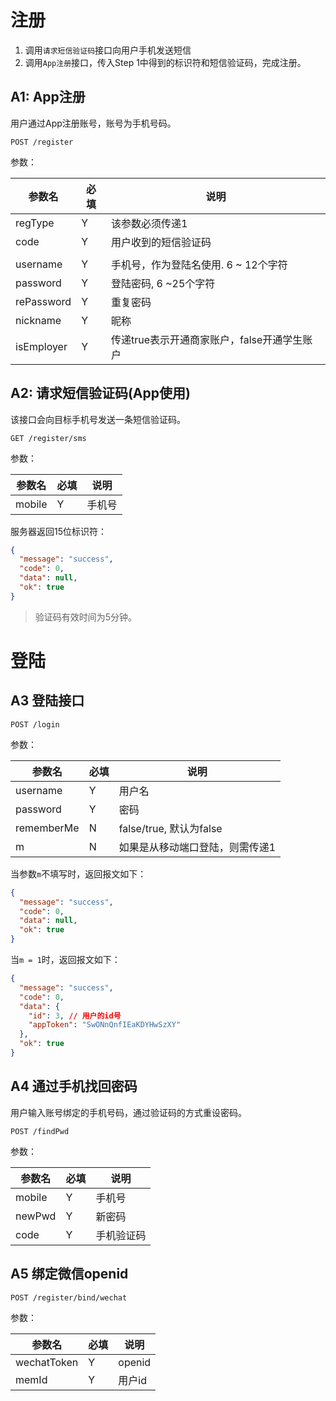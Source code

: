 # 注册

1. 调用`请求短信验证码`接口向用户手机发送短信
2. 调用`App注册`接口，传入Step 1中得到的标识符和短信验证码，完成注册。



## A1: App注册

用户通过App注册账号，账号为手机号码。 

``` 
POST /register
```

参数：

| 参数名        | 必填   | 说明                         |
| ---------- | ---- | -------------------------- |
| regType    | Y    | 该参数必须传递1                   |
| code       | Y    | 用户收到的短信验证码                 |
|            |      |                            |
| username   | Y    | 手机号，作为登陆名使用. 6 ~ 12个字符     |
| password   | Y    | 登陆密码, 6 ~25个字符             |
| rePassword | Y    | 重复密码                       |
| nickname   | Y    | 昵称                         |
| isEmployer | Y    | 传递true表示开通商家账户，false开通学生账户 |

## A2: 请求短信验证码(App使用)

该接口会向目标手机号发送一条短信验证码。

``` 
GET /register/sms
```

参数：

| 参数名    | 必填   | 说明   |
| ------ | ---- | ---- |
| mobile | Y    | 手机号  |

服务器返回15位标识符：

``` json
{
  "message": "success",
  "code": 0,
  "data": null,
  "ok": true
}
```

>  验证码有效时间为5分钟。



# 登陆

## A3 登陆接口

``` 
POST /login
```

参数：

| 参数名        | 必填   | 说明                   |
| ---------- | ---- | -------------------- |
| username   | Y    | 用户名                  |
| password   | Y    | 密码                   |
| rememberMe | N    | false/true, 默认为false |
| m          | N    | 如果是从移动端口登陆，则需传递1     |

当参数`m`不填写时，返回报文如下：

``` json
{
  "message": "success",
  "code": 0,
  "data": null,
  "ok": true
}
```

当`m = 1`时，返回报文如下：

``` json
{
  "message": "success",
  "code": 0,
  "data": {
    "id": 3, // 用户的id号
    "appToken": "SwONnQnfIEaKDYHwSzXY"
  },
  "ok": true
}
```



## A4 通过手机找回密码

用户输入账号绑定的手机号码，通过验证码的方式重设密码。

``` 
POST /findPwd
```

参数：

| 参数名    | 必填   | 说明    |
| ------ | ---- | ----- |
| mobile | Y    | 手机号   |
| newPwd | Y    | 新密码   |
| code   | Y    | 手机验证码 |

## A5 绑定微信openid

``` 
POST /register/bind/wechat
```

参数：

| 参数名         | 必填   | 说明     |
| ----------- | ---- | ------ |
| wechatToken | Y    | openid |
| memId       | Y    | 用户id   |